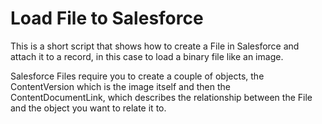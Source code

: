 # Load File to Salesforce

This is a short script that shows how to create a File in Salesforce and attach it to a record, in this case to load a binary file like an image.

Salesforce Files require you to create a couple of objects, the ContentVersion which is the image itself and then the ContentDocumentLink, which describes the relationship between the File and the object you want to relate it to. 

